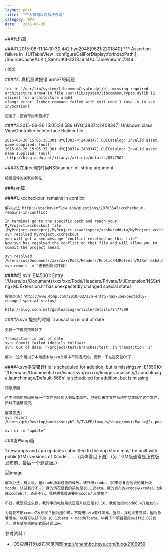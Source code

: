 ```yaml
---
layout: post
title:  "个人报错以及解决办法"
category: 报错
date:   2015-06-26
---
```


###代码篇

####1.2015-06-11 14:10:30.442 hyq2048[9621:2201840] *** Assertion failure in -[UITableView _configureCellForDisplay:forIndexPath:], /SourceCache/UIKit_Sim/UIKit-3318.16.14/UITableView.m:7344

(lldb) 

####2. 真机测试报错 armv7的问题   

```
ld: in '/usr/lib/system/libcommonCrypto.dylib', missing required architecture arm64 in file /usr/lib/system/libcommonCrypto.dylib (2 slices) for architecture arm64
clang: error: linker command failed with exit code 1 (use -v to see invocation)

逗逼了，把自带的库删掉了
```
####3.2015-06-26 15:05:34.589 HYQ[38374:2409347] Unknown class ViewController in Interface Builder file.

```
2015-06-26 15:05:35.301 HYQ[38374:2409347] CUICatalog: Invalid asset name supplied: (null)
2015-06-26 15:05:35.301 HYQ[38374:2409347] CUICatalog: Invalid asset name supplied: (null)
 http://blog.csdn.net/itianyi/article/details/8547902
 ```
 ####3.在用cell的时候NSScanner: nil string argument  
 
 ```
检查控件的关联的属性
 ```
 
 
###svn篇

####1..xccheckout' remains in conflict

```
解决办法:http://stackoverflow.com/questions/20785547/xccheckout-remains-in-conflict

In terminal go to the specific path and reach your MyProject.xccheckout file (MyProject.xcodeproj/MyProject.xcworkspace/xcshareddata/MyProject.xccheckout)
svn resolved MyProject.xccheckout
you will get a svn message "conflict resolved on this file"
Now svn has resolved the conflict on that file and will allow you to commit the project ahead.

svn resolved /Users/ios/Documents/xxx/xxx/Pods/Headers/Public/MJRefresh/MJRefreshAutoStateFooter.h
svn commit -m "更新到测试环境"
```

#####2.svn: E145001: Entry '/Users/ios/Documents/xxx/xxx/Pods/Headers/Private/MJExtension/NSString+MJExtension.h' has unexpectedly changed special status

```
解决办法：http://www.4pmp.com/2010/02/svn-entry-has-unexpectedly-changed-special-status/

http://blog.csdn.net/godleading/article/details/8477309
````

####3.svn 提交的时候 Transaction is out of date

```
更新一下再提交就好了 

Transaction is out of date 
svn: Commit failed (details follow): 
svn: Out of date: '/project/test/branches/test' in transaction 'i' 

解决：这个是由于本地版本与svn上版本不同造成的，更新一下在提交就OK了
 ```
 
####4.svn提交错误file is scheduled for addition, but is missingsvn: E155010: '/Users/ios/Documents/xxx/ismartsvn/xxx/xx/Images.xcassets/LaunchImage.launchimage/Default-568h' is scheduled for addition, but is missing

```
错误原因：

产生问题的原因是有一个文件已经加入到版本库中，但是后来在文件系统中又移除了这个文件，所以不能够提交。

解决方法：
svn revert /Users/qrh/Desktop/work/svn/yb2.0/TVAPP/Images/share/moviePause@2x.png 

svn ci -m "update"
```
###发布app篇

1.new apps and app updates submitted to the app store must be built with public(GM) versions of Xcode ……（具体看见下图）（另：GM版通常是正式版发布前，最后一个测试版。）

![image](/images/personnalerror/fabu_error01.png)

```
解决办法：有人说，是xcode版本过低的缘故。请升级xcode。（如果你复合他说的请升级xcode，试试看行不？）我的情况是我的系统是10.11beta。我的发布的xcode从xcode6.3换成xcode6.4。还是不行。我在想我难道要用xcode7.0发布？

不过，我没有这么做，我同事的电脑系统还没升级还是10.10，我用他的xcode6.4开始发布。

为啥我不用xcode7发布呢？因为图中说，不能用beta软件发布。当然，我也没有尝试，因为急着发布。以后可以试下用 10.11beta + xcode7beta。毕竟下个项目要用swift2.0开发了。也希望苹果的正式版赶紧出来。
```

参考资料：
* iOS应用打包发布常见问题<http://chenhbc.iteye.com/blog/2106959>








